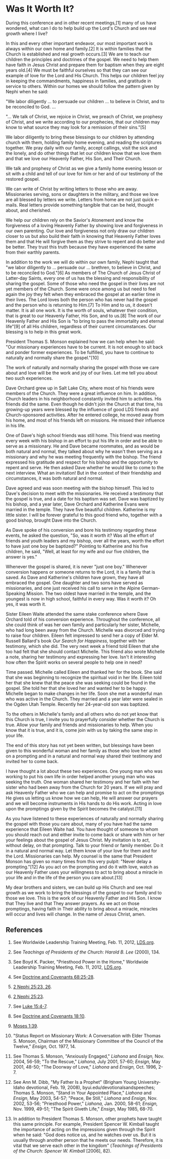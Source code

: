 # Was It Worth It?

During this conference and in other recent meetings,[1] many of us have
wondered, what can I do to help build up the Lord's Church and see real growth
where I live?

In this and every other important endeavor, our most important work is always
within our own home and family.[2] It is within families that the Church is
established and real growth occurs.[3] We are to teach our children the
principles and doctrines of the gospel. We need to help them have faith in
Jesus Christ and prepare them for baptism when they are eight years old.[4] We
must be faithful ourselves so that they can see our example of love for the
Lord and His Church. This helps our children feel joy in keeping the
commandments, happiness in families, and gratitude in service to others.
Within our homes we should follow the pattern given by Nephi when he said:

"We labor diligently ... to persuade our children ... to believe in Christ, and to
be reconciled to God. ...

"... We talk of Christ, we rejoice in Christ, we preach of Christ, we prophesy
of Christ, and we write according to our prophecies, that our children may
know to what source they may look for a remission of their sins."[5]

We labor diligently to bring these blessings to our children by attending
church with them, holding family home evening, and reading the scriptures
together. We pray daily with our family, accept callings, visit the sick and
the lonely, and do other things that let our children know that we love them
and that we love our Heavenly Father, His Son, and Their Church.

We talk and prophesy of Christ as we give a family home evening lesson or sit
with a child and tell of our love for him or her and of our testimony of the
restored gospel.

We can write of Christ by writing letters to those who are away. Missionaries
serving, sons or daughters in the military, and those we love are all blessed
by letters we write. Letters from home are not just quick e-mails. Real
letters provide something tangible that can be held, thought about, and
cherished.

We help our children rely on the Savior's Atonement and know the forgiveness
of a loving Heavenly Father by showing love and forgiveness in our own
parenting. Our love and forgiveness not only draw our children closer to us
but also build their faith in knowing that Heavenly Father loves them and that
He will forgive them as they strive to repent and do better and be better.
They trust this truth because they have experienced the same from their
earthly parents.

In addition to the work we will do within our own family, Nephi taught that
"we labor diligently to ... persuade our ... brethren, to believe in Christ, and
to be reconciled to God."[6] As members of The Church of Jesus Christ of
Latter-day Saints, every one of us has the blessing and responsibility of
sharing the gospel. Some of those who need the gospel in their lives are not
yet members of the Church. Some were once among us but need to feel again the
joy they felt when they embraced the gospel at an earlier time in their lives.
The Lord loves both the person who has never had the gospel and the person who
is returning to Him.[7] To Him and to us, it doesn't matter. It is all one
work. It is the worth of souls, whatever their condition, that is great to our
Heavenly Father, His Son, and to us.[8] The work of our Heavenly Father and
His Son is "to bring to pass the immortality and eternal life"[9] of all His
children, regardless of their current circumstances. Our blessing is to help
in this great work.

President Thomas S. Monson explained how we can help when he said: "Our
missionary experiences have to be current. It is not enough to sit back and
ponder former experiences. To be fulfilled, you have to continue to naturally
and normally share the gospel."[10]

The work of naturally and normally sharing the gospel with those we care about
and love will be the work and joy of our lives. Let me tell you about two such
experiences.

Dave Orchard grew up in Salt Lake City, where most of his friends were members
of the Church. They were a great influence on him. In addition, Church leaders
in his neighborhood constantly invited him to activities. His friends did the
same. Even though he didn't join the Church at that time, his growing-up years
were blessed by the influence of good LDS friends and Church-sponsored
activities. After he entered college, he moved away from his home, and most of
his friends left on missions. He missed their influence in his life.

One of Dave's high school friends was still home. This friend was meeting
every week with his bishop in an effort to put his life in order and be able
to serve as a missionary. He and Dave became roommates, and as would be both
natural and normal, they talked about why he wasn't then serving as a
missionary and why he was meeting frequently with the bishop. The friend
expressed his gratitude and respect for his bishop and the opportunity to
repent and serve. He then asked Dave whether he would like to come to the next
interview. What an invitation! But in the context of their friendship and
circumstances, it was both natural and normal.

Dave agreed and was soon meeting with the bishop himself. This led to Dave's
decision to meet with the missionaries. He received a testimony that the
gospel is true, and a date for his baptism was set. Dave was baptized by his
bishop, and a year later, Dave Orchard and Katherine Evans were married in the
temple. They have five beautiful children. Katherine is my little sister. I
will be forever grateful to this good friend who, together with a good bishop,
brought Dave into the Church.

As Dave spoke of his conversion and bore his testimony regarding these events,
he asked the question, "So, was it worth it? Was all the effort of friends and
youth leaders and my bishop, over all the years, worth the effort to have just
one boy be baptized?" Pointing to Katherine and his five children, he said,
"Well, at least for my wife and our five children, the answer is yes."

Whenever the gospel is shared, it is never "just one boy." Whenever conversion
happens or someone returns to the Lord, it is a family that is saved. As Dave
and Katherine's children have grown, they have all embraced the gospel. One
daughter and two sons have served as missionaries, and one just received his
call to serve in the Alpine German-Speaking Mission. The two oldest have
married in the temple, and the youngest is now in high school, faithful in
every way. Was it worth it? Oh yes, it was worth it.

Sister Eileen Waite attended the same stake conference where Dave Orchard told
of his conversion experience. Throughout the conference, all she could think
of was her own family and particularly her sister, Michelle, who had long been
away from the Church. Michelle was divorced and trying to raise four children.
Eileen felt impressed to send her a copy of Elder M. Russell Ballard's book
_Our Search for Happiness,_ together with her testimony, which she did. The
very next week a friend told Eileen that she too had felt that she should
contact Michelle. This friend also wrote Michelle a note, sharing her
testimony and expressing her love. Isn't it interesting how often the Spirit
works on several people to help one in need?

Time passed. Michelle called Eileen and thanked her for the book. She said
that she was beginning to recognize the spiritual void in her life. Eileen
told her that she knew that the peace she was seeking could be found in the
gospel. She told her that she loved her and wanted her to be happy. Michelle
began to make changes in her life. Soon she met a wonderful man who was active
in the Church. They married and a year later were sealed in the Ogden Utah
Temple. Recently her 24-year-old son was baptized.

To the others in Michelle's family and all others who do not yet know that
this Church is true, I invite you to prayerfully consider whether the Church
is true. Allow your family and friends and missionaries to help. When you know
that it is true, and it is, come join with us by taking the same step in your
life.

The end of this story has not yet been written, but blessings have been given
to this wonderful woman and her family as those who love her acted on a
prompting and in a natural and normal way shared their testimony and invited
her to come back.

I have thought a lot about these two experiences. One young man who was
working to put his own life in order helped another young man who was seeking
the truth. One woman shared her testimony and her faith with her sister who
had been away from the Church for 20 years. If we will pray and ask Heavenly
Father who we can help and promise to act on the promptings He gives us
letting us know how we can help, He will answer our prayers and we will become
instruments in His hands to do His work. Acting in love upon the promptings
given by the Spirit becomes the catalyst.[11]

As you have listened to these experiences of naturally and normally sharing
the gospel with those you care about, many of you have had the same experience
that Eileen Waite had. You have thought of someone to whom you should reach
out and either invite to come back or share with him or her your feelings
about the gospel of Jesus Christ. My invitation is to act, without delay, on
that prompting. Talk to your friend or family member. Do it in a natural and
normal way. Let them know of your love for them and for the Lord. Missionaries
can help. My counsel is the same that President Monson has given so many times
from this very pulpit: "Never delay a prompting."[12] As you act on the
prompting and do it with love, watch as our Heavenly Father uses your
willingness to act to bring about a miracle in your life and in the life of
the person you care about.[13]

My dear brothers and sisters, we can build up His Church and see real growth
as we work to bring the blessings of the gospel to our family and to those we
love. This is the work of our Heavenly Father and His Son. I know that They
live and that They answer prayers. As we act on those promptings, having faith
in Their ability to bring about a miracle, miracles will occur and lives will
change. In the name of Jesus Christ, amen.

## References

  1.  See Worldwide Leadership Training Meeting, Feb. 11, 2012, [LDS.org](http://www.lds.org).

  2.  See _Teachings of Presidents of the Church: Harold B. Lee_ (2000), 134.

  3.  See Boyd K. Packer, "Priesthood Power in the Home," Worldwide Leadership Training Meeting, Feb. 11, 2012, [LDS.org](http://www.lds.org).

  4.  See [Doctrine and Covenants 68:25-28](https://www.lds.org/scriptures/dc-testament/dc/68.25-28?lang=eng#24).

  5.   [2 Nephi 25:23, 26](https://www.lds.org/scriptures/bofm/2-ne/25.23%2C26?lang=eng#22).

  6.   [2 Nephi 25:23](https://www.lds.org/scriptures/bofm/2-ne/25.23?lang=eng#22).

  7.  See [Luke 15:4-7](https://www.lds.org/scriptures/nt/luke/15.4-7?lang=eng#3).

  8.  See [Doctrine and Covenants 18:10](https://www.lds.org/scriptures/dc-testament/dc/18.10?lang=eng#9).

  9.   [Moses 1:39](https://www.lds.org/scriptures/pgp/moses/1.39?lang=eng#38).

  10.  "Status Report on Missionary Work: A Conversation with Elder Thomas S. Monson, Chairman of the Missionary Committee of the Council of the Twelve," _Ensign,_ Oct. 1977, 14.

  11.  See Thomas S. Monson, "Anxiously Engaged," _Liahona_ and _Ensign,_ Nov. 2004, 56-59; "To the Rescue," _Liahona,_ July 2001, 57-60; _Ensign,_ May 2001, 48-50; "The Doorway of Love," _Liahona_ and _Ensign,_ Oct. 1996, 2-7.

  12.  See Ann M. Dibb, "My Father Is a Prophet" (Brigham Young University-Idaho devotional, Feb. 19, 2008), byui.edu/devotionalsandspeeches; Thomas S. Monson, "Stand in Your Appointed Place," _Liahona_ and _Ensign,_ May 2003, 54-57; "Peace, Be Still," _Liahona_ and _Ensign,_ Nov. 2002, 53-56; "Priesthood Power," _Liahona,_ Jan. 2000, 58-61; _Ensign,_ Nov. 1999, 49-51; "The Spirit Giveth Life," _Ensign,_ May 1985, 68-70.

  13.  In addition to President Thomas S. Monson, other prophets have taught this same principle. For example, President Spencer W. Kimball taught the importance of acting on the impressions given through the Spirit when he said: "God does notice us, and he watches over us. But it is usually through another person that he meets our needs. Therefore, it is vital that we serve each other in the kingdom" (_Teachings of Presidents of the Church: Spencer W. Kimball_ [2006], 82).


